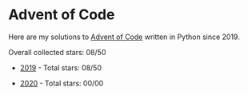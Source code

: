 # Advent of Code
Here are my solutions to [Advent of Code](https://adventofcode.com/) written in Python since 2019.

Overall collected stars: 08/50

- [2019](./2019/README.md) - Total stars: 08/50

- [2020](./2020/README.md) - Total stars: 00/00
